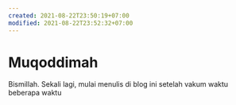 ```yaml
---
created: 2021-08-22T23:50:19+07:00
modified: 2021-08-22T23:52:32+07:00
---
```


# Muqoddimah

Bismillah. Sekali lagi, mulai menulis di blog ini setelah vakum waktu beberapa waktu
